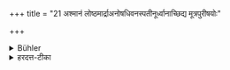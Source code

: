 +++
title = "21 अश्मानं लोष्ठमार्द्राअनोषधिवनस्पतीनूर्ध्वानाच्छिद्य मूत्रपुरीषयोः"

+++

<details><summary>Bühler</summary>

21. He shall avoid to clean his body from excrements with a stone, a clod of earth, or with (boughs of) herbs or trees which he has broken off, whilst they were on the tree and full of sap.
</details>

<details><summary>हरदत्त-टीका</summary>

## सूत्रम्
अश्मानं लोष्टमानोषधिवनस्पतीनूर्ध्वानाच्छिद्य मूत्रपुरीषयोः शुन्धने वर्जयेत् ॥ २४ ॥  
### टिप्पनी
फल-पाकावसाना **ओषधयः** ।  
ये पुष्पैर् विना फलन्ति ते **वनस्पतयः** ।  
**आर्द्रान्** इति वचनात् शुष्केषु न दोषः ।  
**ऊर्ध्वान्** इति वचनाद् वातादि-निमित्तेन भग्नेषु न दोषः। 'एतैरश्मादिभिमूत्रपुरीषयोश्शोधनं न कुर्यात् ॥
</details>
